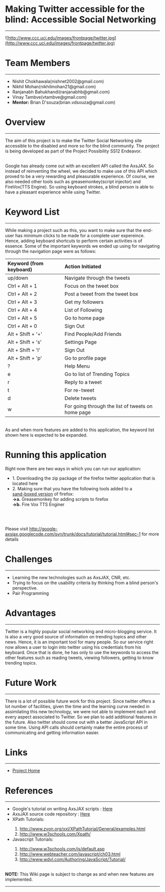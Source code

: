 # Making Twitter accessible for the blind: Accessible Social Networking #

---


![http://www.ccc.uci.edu/images/frontpage/twitter.jpg](http://www.ccc.uci.edu/images/frontpage/twitter.jpg)



# Team Members #

---

<ul>
<li>Nishit Chokhawala(nishnet2002@gmail.com)</li>
<li>Nikhil Mohan(nikhilmohan21@gmail.com) </li>
<li>Ranjanabh Bahukhandi(ranjanabhb@gmail.com) </li>
<li>Vinay Tambve(vtambve@gmail.com) </li>
<li><b>Mentor:</b> Brian D'souza(brian.vdsouza@gmail.com) </li>
</ul>

# Overview #

---

The aim of this project is to make the Twitter Social Networking site accessible to the disabled and more so for the blind community. The project is being developed as part of the Project Possibility SS12 Endeavor. <br /><br />

Google has already come out with an excellent API called the AxsJAX. So instead of reinventing the wheel, we decided to make use of this API which proved to be a very rewarding and pleasurable experience. Of course, we also needed other tools such as greasemonkey(script injector) and FireVox(TTS Engine). So using keyboard strokes, a blind person is able to have a pleasant experience while using Twitter.

# Keyword List #

---

While making a project such as this, you want to make sure that the end-user has minimum clicks to be made for a complete user expereince. Hence, adding keyboard shortcuts to perform certain activities is of essence. Some of the important keywords we ended up using for navigating through the navigation page were as follows:
<br />

| **Keyword (from keyboard)** | **Action Initiated** |
|:----------------------------|:---------------------|
| up/down | Navigate through the tweets |
| Ctrl + Alt + 1 | Focus on the tweet box |
| Ctrl + Alt + 2 | Post a tweet from the tweet box |
| Ctrl + Alt + 3 | Get my followers |
| Ctrl + Alt + 4 | List of Following  |
| Ctrl + Alt + 5 | Go to home page |
| Ctrl + Alt + 0 | Sign Out |
| Alt + Shift + '+' | Find People/Add Friends |
| Alt + Shift + 's' | Settings Page |
| Alt + Shift + 'l' | Sign Out |
| Alt + Shift + 'p' | Go to profile page |
| ? | Help Menu |
| e | Go to list of Trending Topics |
| r | Reply to a tweet |
| t | For re-tweet |
| d | Delete tweets |
| w | For going through the list of tweets on home page |
<br />
As and when more features are added to this application, the keyword list shown here is expected to be expanded.
<br />

# Running this application #
Right now there are two ways in which you can run our application:<br />
<ul>
<li>1. Downloading the zip package of the firefox twitter application that is located <a>here</a> </li>
<li>2. Making sure that you have the following tools added to a<br>
<a href='http://portableapps.com/apps/internet/firefox_portable'>sand-boxed version</a> of firefox:</li>
<b>->a.</b> Greasemonkey for adding scripts to firefox<br />
<b>->b.</b> Fire Vox TTS Enginer<br /><br />
</ul>
<br />

Please visit <a href='http://google-axsjax.googlecode.com/svn/trunk/docs/tutorial/tutorial.html#sec-1'><a href='http://google-axsjax.googlecode.com/svn/trunk/docs/tutorial/tutorial.html#sec-1'>http://google-axsjax.googlecode.com/svn/trunk/docs/tutorial/tutorial.html#sec-1</a></a> for more details

# Challenges #

---

<ul>
<li> Learning the new technologies such as AxsJAX, CNR, etc.</li>
<li> Trying to focus on the usability criteria by thinking from a blind person's perspective.</li>
<li> Pair Programming </li>
</ul>

# Advantages #

---

Twitter is a highly popular social networking and micro-blogging service. It is also a very good source of information on trending topics and other news. Hence, it is an important tool for many people. So our service right now allows a user to login into twitter using his credentials from his keyboard. Once that is done, he has only to use the keywords to access the other features such as reading tweets, viewing followers, getting to know trending topics.

# Future Work #

---

There is a lot of possible future work for this project. Since twitter offers a lot number of facilities, given the time and the learning curve needed in assimilating this new technology, we were not able to implement each and every aspect associated to Twitter. So we plan to add additional features in the future. Also twitter should come out with a better JavaScript API in some time. Using API calls should certainly make the entire process of communicating and getting information easier.

# Links #

---

<ul>
<li><a href='http://code.google.com/p/pp-usc-ss12-accessible-social-networking-b/'> Project Home</a></li>
</ul>

# References #

---

<ul>
<li> Google's tutorial on writing AxsJAX scripts : <a href='http://google-axsjax.googlecode.com/svn/trunk/docs/tutorial/tutorial.html'>Here</a></li>
<li> AxsJAX source code repository : <a href='http://code.google.com/p/google-axsjax/source/browse/?r=508#svn/trunk/common'>Here</a> </li>
<li>XPath Tutorials: </li>
<ol><li><a href='http://www.zvon.org/xxl/XPathTutorial/General/examples.html'><a href='http://www.zvon.org/xxl/XPathTutorial/General/examples.html'>http://www.zvon.org/xxl/XPathTutorial/General/examples.html</a></a>
</li><li><a href='http://www.w3schools.com/Xpath/'><a href='http://www.w3schools.com/Xpath/'>http://www.w3schools.com/Xpath/</a></a></li></ol>

<li> Javascript Tutorials: </li>
<ol><li><a href='http://www.w3schools.com/js/default.asp'><a href='http://www.w3schools.com/js/default.asp'>http://www.w3schools.com/js/default.asp</a></a>
</li><li><a href='http://www.webteacher.com/javascript/ch03.html'><a href='http://www.webteacher.com/javascript/ch03.html'>http://www.webteacher.com/javascript/ch03.html</a></a>
</li><li><a href='http://www.wdvl.com/Authoring/JavaScript/Tutorial/'><a href='http://www.wdvl.com/Authoring/JavaScript/Tutorial/'>http://www.wdvl.com/Authoring/JavaScript/Tutorial/</a></a>
</ul>
<br /> <b>NOTE:</b> This Wiki page is subject to change as and when new features are implemented.<br>
<hr />